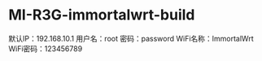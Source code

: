 # MI-R3G-immortalwrt-build

默认IP：192.168.10.1
用户名：root
密码：password
WiFi名称：ImmortalWrt
WiFi密码：123456789